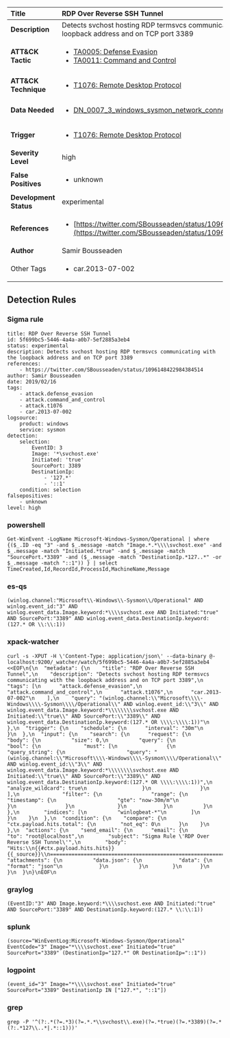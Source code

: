 | Title                    | RDP Over Reverse SSH Tunnel       |
|:-------------------------|:------------------|
| **Description**          | Detects svchost hosting RDP termsvcs communicating with the loopback address and on TCP port 3389 |
| **ATT&amp;CK Tactic**    |  <ul><li>[TA0005: Defense Evasion](https://attack.mitre.org/tactics/TA0005)</li><li>[TA0011: Command and Control](https://attack.mitre.org/tactics/TA0011)</li></ul>  |
| **ATT&amp;CK Technique** | <ul><li>[T1076: Remote Desktop Protocol](https://attack.mitre.org/techniques/T1076)</li></ul>  |
| **Data Needed**          | <ul><li>[DN_0007_3_windows_sysmon_network_connection](../Data_Needed/DN_0007_3_windows_sysmon_network_connection.md)</li></ul>  |
| **Trigger**              | <ul><li>[T1076: Remote Desktop Protocol](../Triggers/T1076.md)</li></ul>  |
| **Severity Level**       | high |
| **False Positives**      | <ul><li>unknown</li></ul>  |
| **Development Status**   | experimental |
| **References**           | <ul><li>[https://twitter.com/SBousseaden/status/1096148422984384514](https://twitter.com/SBousseaden/status/1096148422984384514)</li></ul>  |
| **Author**               | Samir Bousseaden |
| Other Tags           | <ul><li>car.2013-07-002</li></ul> | 

## Detection Rules

### Sigma rule

```
title: RDP Over Reverse SSH Tunnel
id: 5f699bc5-5446-4a4a-a0b7-5ef2885a3eb4
status: experimental
description: Detects svchost hosting RDP termsvcs communicating with the loopback address and on TCP port 3389
references:
    - https://twitter.com/SBousseaden/status/1096148422984384514
author: Samir Bousseaden
date: 2019/02/16
tags:
    - attack.defense_evasion
    - attack.command_and_control
    - attack.t1076
    - car.2013-07-002
logsource:
    product: windows
    service: sysmon
detection:
    selection:
        EventID: 3
        Image: '*\svchost.exe'
        Initiated: 'true'
        SourcePort: 3389
        DestinationIp:
            - '127.*'
            - '::1'
    condition: selection
falsepositives:
    - unknown
level: high

```





### powershell
    
```
Get-WinEvent -LogName Microsoft-Windows-Sysmon/Operational | where {($_.ID -eq "3" -and $_.message -match "Image.*.*\\\\svchost.exe" -and $_.message -match "Initiated.*true" -and $_.message -match "SourcePort.*3389" -and ($_.message -match "DestinationIp.*127..*" -or $_.message -match "::1")) } | select TimeCreated,Id,RecordId,ProcessId,MachineName,Message
```


### es-qs
    
```
(winlog.channel:"Microsoft\\-Windows\\-Sysmon\\/Operational" AND winlog.event_id:"3" AND winlog.event_data.Image.keyword:*\\\\svchost.exe AND Initiated:"true" AND SourcePort:"3389" AND winlog.event_data.DestinationIp.keyword:(127.* OR \\:\\:1))
```


### xpack-watcher
    
```
curl -s -XPUT -H \'Content-Type: application/json\' --data-binary @- localhost:9200/_watcher/watch/5f699bc5-5446-4a4a-a0b7-5ef2885a3eb4 <<EOF\n{\n  "metadata": {\n    "title": "RDP Over Reverse SSH Tunnel",\n    "description": "Detects svchost hosting RDP termsvcs communicating with the loopback address and on TCP port 3389",\n    "tags": [\n      "attack.defense_evasion",\n      "attack.command_and_control",\n      "attack.t1076",\n      "car.2013-07-002"\n    ],\n    "query": "(winlog.channel:\\"Microsoft\\\\-Windows\\\\-Sysmon\\\\/Operational\\" AND winlog.event_id:\\"3\\" AND winlog.event_data.Image.keyword:*\\\\\\\\svchost.exe AND Initiated:\\"true\\" AND SourcePort:\\"3389\\" AND winlog.event_data.DestinationIp.keyword:(127.* OR \\\\:\\\\:1))"\n  },\n  "trigger": {\n    "schedule": {\n      "interval": "30m"\n    }\n  },\n  "input": {\n    "search": {\n      "request": {\n        "body": {\n          "size": 0,\n          "query": {\n            "bool": {\n              "must": [\n                {\n                  "query_string": {\n                    "query": "(winlog.channel:\\"Microsoft\\\\-Windows\\\\-Sysmon\\\\/Operational\\" AND winlog.event_id:\\"3\\" AND winlog.event_data.Image.keyword:*\\\\\\\\svchost.exe AND Initiated:\\"true\\" AND SourcePort:\\"3389\\" AND winlog.event_data.DestinationIp.keyword:(127.* OR \\\\:\\\\:1))",\n                    "analyze_wildcard": true\n                  }\n                }\n              ],\n              "filter": {\n                "range": {\n                  "timestamp": {\n                    "gte": "now-30m/m"\n                  }\n                }\n              }\n            }\n          }\n        },\n        "indices": [\n          "winlogbeat-*"\n        ]\n      }\n    }\n  },\n  "condition": {\n    "compare": {\n      "ctx.payload.hits.total": {\n        "not_eq": 0\n      }\n    }\n  },\n  "actions": {\n    "send_email": {\n      "email": {\n        "to": "root@localhost",\n        "subject": "Sigma Rule \'RDP Over Reverse SSH Tunnel\'",\n        "body": "Hits:\\n{{#ctx.payload.hits.hits}}{{_source}}\\n================================================================================\\n{{/ctx.payload.hits.hits}}",\n        "attachments": {\n          "data.json": {\n            "data": {\n              "format": "json"\n            }\n          }\n        }\n      }\n    }\n  }\n}\nEOF\n
```


### graylog
    
```
(EventID:"3" AND Image.keyword:*\\\\svchost.exe AND Initiated:"true" AND SourcePort:"3389" AND DestinationIp.keyword:(127.* \\:\\:1))
```


### splunk
    
```
(source="WinEventLog:Microsoft-Windows-Sysmon/Operational" EventCode="3" Image="*\\\\svchost.exe" Initiated="true" SourcePort="3389" (DestinationIp="127.*" OR DestinationIp="::1"))
```


### logpoint
    
```
(event_id="3" Image="*\\\\svchost.exe" Initiated="true" SourcePort="3389" DestinationIp IN ["127.*", "::1"])
```


### grep
    
```
grep -P '^(?:.*(?=.*3)(?=.*.*\\svchost\\.exe)(?=.*true)(?=.*3389)(?=.*(?:.*127\\..*|.*::1)))'
```



